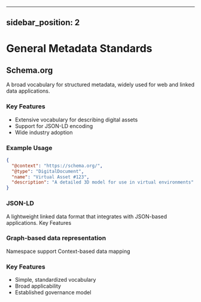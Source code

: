<!-- Path: /docs/standards/general-metadata.md -->
---
sidebar_position: 2
---

# General Metadata Standards

## Schema.org
A broad vocabulary for structured metadata, widely used for web and linked data applications.

### Key Features
- Extensive vocabulary for describing digital assets
- Support for JSON-LD encoding
- Wide industry adoption

### Example Usage
```json
{
  "@context": "https://schema.org/",
  "@type": "DigitalDocument",
  "name": "Virtual Asset #123",
  "description": "A detailed 3D model for use in virtual environments"
}
```

### JSON-LD
A lightweight linked data format that integrates with JSON-based applications.
Key Features

### Graph-based data representation
Namespace support
Context-based data mapping

### Key Features
- Simple, standardized vocabulary
- Broad applicability
- Established governance model

